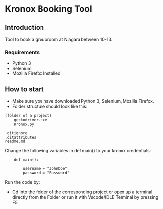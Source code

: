 # Kronox Booking Tool
## Introduction
Tool to book a grouproom at Niagara between 10-13.


### Requirements
- Python 3
- Selenium
- Mozilla Firefox Installed

## How to start
- Make sure you have downloaded Python 3, Selenium, Mozilla Firefox.
- Folder structure should look like this:
```
(folder of a project)
    geckodriver.exe
    Kronox.py
    
.gitignore
.gitattributes
readme.md
```
Change the following variables in def main() to your kronox credentials:
```
    def main():

        username = "JohnDoe"
        password = "Password"
```
Run the code by:
- Cd into the folder of the corresponding project or open up a terminal directly from the Folder or run it with Vscode/IDLE Terminal by pressing F5


